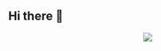 ## Hi there 👋

<p align="center" >
  <img src="https://api.boot.dev/v1/users/public/d796b971-b37e-40d4-bc1b-f648ce79f04f/thumbnail" >
</p>

<!--
**Luchi-creator/Luchi-creator** is a ✨ _special_ ✨ repository because its `README.md` (this file) appears on your GitHub profile.

Here are some ideas to get you started:

- 🔭 I’m currently working on ...
- 🌱 I’m currently learning ...
- 👯 I’m looking to collaborate on ...
- 🤔 I’m looking for help with ...
- 💬 Ask me about ...
- 📫 How to reach me: ...
- 😄 Pronouns: ...
- ⚡ Fun fact: ...
-->
